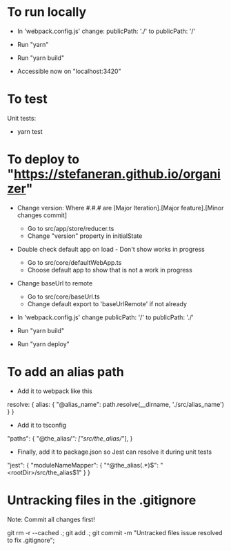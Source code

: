 # To run locally


- In 'webpack.config.js' change:
  publicPath: './' 
  to 
  publicPath: '/'

- Run "yarn"

- Run "yarn build"

- Accessible now on "localhost:3420"

# To test

Unit tests:

- yarn test

# To deploy to "https://stefaneran.github.io/organizer"

- Change version: Where #.#.# are [Major Iteration].[Major feature].[Minor changes commit]
  - Go to src/app/store/reducer.ts
  - Change "version" property in initialState

- Double check default app on load - Don't show works in progress
  - Go to src/core/defaultWebApp.ts
  - Choose default app to show that is not a work in progress

- Change baseUrl to remote
  - Go to src/core/baseUrl.ts
  - Change default export to 'baseUrlRemote' if not already

- In 'webpack.config.js' change 
  publicPath: '/' 
  to 
  publicPath: './'

- Run "yarn build"

- Run "yarn deploy"

# To add an alias path

- Add it to webpack like this

resolve: {
  alias: {
    "@alias_name": path.resolve(__dirname, './src/alias_name')
  }
}

- Add it to tsconfig

"paths": {
	"@the_alias/*": ["src/the_alias/*"],
}

- Finally, add it to package.json so Jest can resolve it during unit tests

"jest": {
  "moduleNameMapper": {
    "^@the_alias(.*)$": "<rootDir>/src/the_alias$1"
  }
}

# Untracking files in the .gitignore

Note: Commit all changes first!

git rm -r --cached .;
git add .;
git commit -m "Untracked files issue resolved to fix .gitignore";
